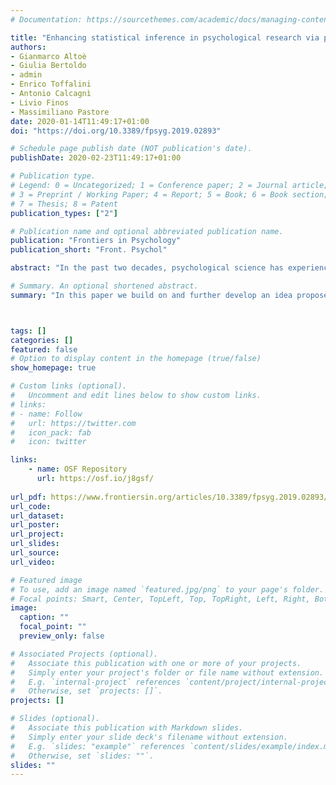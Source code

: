 ```yaml
---
# Documentation: https://sourcethemes.com/academic/docs/managing-content/

title: "Enhancing statistical inference in psychological research via prospective and retrospective design analysis"
authors:
- Gianmarco Altoè
- Giulia Bertoldo
- admin
- Enrico Toffalini
- Antonio Calcagnì
- Livio Finos
- Massimiliano Pastore
date: 2020-01-14T11:49:17+01:00
doi: "https://doi.org/10.3389/fpsyg.2019.02893"

# Schedule page publish date (NOT publication's date).
publishDate: 2020-02-23T11:49:17+01:00

# Publication type.
# Legend: 0 = Uncategorized; 1 = Conference paper; 2 = Journal article;
# 3 = Preprint / Working Paper; 4 = Report; 5 = Book; 6 = Book section;
# 7 = Thesis; 8 = Patent
publication_types: ["2"]

# Publication name and optional abbreviated publication name.
publication: "Frontiers in Psychology"
publication_short: "Front. Psychol"

abstract: "In the past two decades, psychological science has experienced an unprecedented replicability crisis, which has uncovered several issues. Among others, the use and misuse of statistical inference plays a key role in this crisis. Indeed, statistical inference is too often viewed as an isolated procedure limited to the analysis of data that have already been collected. Instead, statistical reasoning is necessary both at the planning stage and when interpreting the results of a research project. Based on these considerations, we build on and further develop an idea proposed by Gelman and Carlin (2014) termed “prospective and retrospective design analysis.” Rather than focusing only on the statistical significance of a result and on the classical control of type I and type II errors, a comprehensive design analysis involves reasoning about what can be considered a plausible effect size. Furthermore, it introduces two relevant inferential risks: the exaggeration ratio or Type M error (i.e., the predictable average overestimation of an effect that emerges as statistically significant) and the sign error or Type S error (i.e., the risk that a statistically significant effect is estimated in the wrong direction). Another important aspect of design analysis is that it can be usefully carried out both in the planning phase of a study and for the evaluation of studies that have already been conducted, thus increasing researchers' awareness during all phases of a research project. To illustrate the benefits of a design analysis to the widest possible audience, we use a familiar example in psychology where the researcher is interested in analyzing the differences between two independent groups considering Cohen's d as an effect size measure. We examine the case in which the plausible effect size is formalized as a single value, and we propose a method in which uncertainty concerning the magnitude of the effect is formalized via probability distributions. Through several examples and an application to a real case study, we show that, even though a design analysis requires significant effort, it has the potential to contribute to planning more robust and replicable studies. Finally, future developments in the Bayesian framework are discussed."

# Summary. An optional shortened abstract.
summary: "In this paper we build on and further develop an idea proposed by Gelman and Carlin (2014) termed “design analysis” considering Type M and Type S error. We illustrate the benefits of a design analysis to the widest possible audience, we use a familiar example in psychology considering Cohen's d as an effect size measure."



tags: []
categories: []
featured: false
# Option to display content in the homepage (true/false)
show_homepage: true

# Custom links (optional).
#   Uncomment and edit lines below to show custom links.
# links:
# - name: Follow
#   url: https://twitter.com
#   icon_pack: fab
#   icon: twitter

links:
    - name: OSF Repository
      url: https://osf.io/j8gsf/
      
url_pdf: https://www.frontiersin.org/articles/10.3389/fpsyg.2019.02893/pdf
url_code:
url_dataset:
url_poster:
url_project:
url_slides:
url_source:
url_video:

# Featured image
# To use, add an image named `featured.jpg/png` to your page's folder. 
# Focal points: Smart, Center, TopLeft, Top, TopRight, Left, Right, BottomLeft, Bottom, BottomRight.
image:
  caption: ""
  focal_point: ""
  preview_only: false

# Associated Projects (optional).
#   Associate this publication with one or more of your projects.
#   Simply enter your project's folder or file name without extension.
#   E.g. `internal-project` references `content/project/internal-project/index.md`.
#   Otherwise, set `projects: []`.
projects: []

# Slides (optional).
#   Associate this publication with Markdown slides.
#   Simply enter your slide deck's filename without extension.
#   E.g. `slides: "example"` references `content/slides/example/index.md`.
#   Otherwise, set `slides: ""`.
slides: ""
---
```

